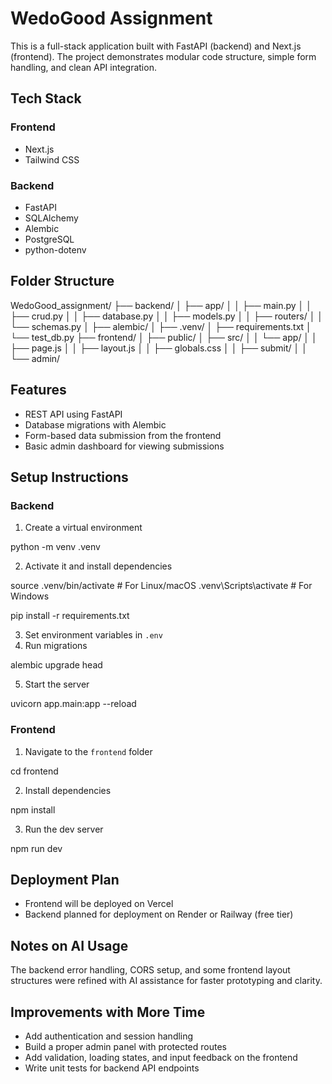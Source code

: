 # WedoGood Assignment

This is a full-stack application built with FastAPI (backend) and Next.js (frontend). The project demonstrates modular code structure, simple form handling, and clean API integration.

## Tech Stack

### Frontend
- Next.js
- Tailwind CSS

### Backend
- FastAPI
- SQLAlchemy
- Alembic
- PostgreSQL
- python-dotenv

## Folder Structure

WedoGood_assignment/ ├── backend/ │ ├── app/ │ │ ├── main.py │ │ ├── crud.py │ │ ├── database.py │ │ ├── models.py │ │ ├── routers/ │ │ └── schemas.py │ ├── alembic/ │ ├── .venv/ │ ├── requirements.txt │ └── test_db.py ├── frontend/ │ ├── public/ │ ├── src/ │ │ └── app/ │ │ ├── page.js │ │ ├── layout.js │ │ ├── globals.css │ │ ├── submit/ │ │ └── admin/


## Features

- REST API using FastAPI
- Database migrations with Alembic
- Form-based data submission from the frontend
- Basic admin dashboard for viewing submissions

## Setup Instructions

### Backend

1. Create a virtual environment

python -m venv .venv


2. Activate it and install dependencies

source .venv/bin/activate # For Linux/macOS .venv\Scripts\activate # For Windows

pip install -r requirements.txt


3. Set environment variables in `.env`
4. Run migrations

alembic upgrade head


5. Start the server

uvicorn app.main:app --reload


### Frontend

1. Navigate to the `frontend` folder

cd frontend


2. Install dependencies

npm install


3. Run the dev server

npm run dev


## Deployment Plan

- Frontend will be deployed on Vercel
- Backend planned for deployment on Render or Railway (free tier)

## Notes on AI Usage

The backend error handling, CORS setup, and some frontend layout structures were refined with AI assistance for faster prototyping and clarity.

## Improvements with More Time

- Add authentication and session handling
- Build a proper admin panel with protected routes
- Add validation, loading states, and input feedback on the frontend
- Write unit tests for backend API endpoints
